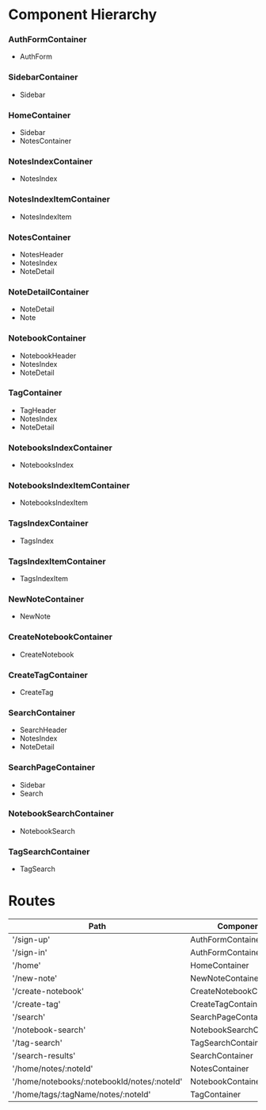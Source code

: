 # Component Hierarchy #

### AuthFormContainer ###
* AuthForm

### SidebarContainer ###
* Sidebar

### HomeContainer ###
* Sidebar
* NotesContainer

### NotesIndexContainer ###
* NotesIndex

### NotesIndexItemContainer ###
* NotesIndexItem

### NotesContainer ###
* NotesHeader
* NotesIndex
* NoteDetail

### NoteDetailContainer ###
* NoteDetail
* Note

### NotebookContainer ###
* NotebookHeader
* NotesIndex
* NoteDetail

### TagContainer ###
* TagHeader
* NotesIndex
* NoteDetail

### NotebooksIndexContainer ###
* NotebooksIndex

### NotebooksIndexItemContainer ###
* NotebooksIndexItem

### TagsIndexContainer ###
* TagsIndex

### TagsIndexItemContainer ###
* TagsIndexItem

### NewNoteContainer ###
* NewNote

### CreateNotebookContainer ###
* CreateNotebook

### CreateTagContainer ###
* CreateTag

### SearchContainer ###
* SearchHeader
* NotesIndex
* NoteDetail

### SearchPageContainer ###
* Sidebar
* Search

### NotebookSearchContainer ###
* NotebookSearch

### TagSearchContainer ###
* TagSearch

# Routes #

Path  | Component
------------- | -------------
'/sign-up'  | AuthFormContainer
'/sign-in'  | AuthFormContainer
'/home'  | HomeContainer
'/new-note'  | NewNoteContainer
'/create-notebook'  | CreateNotebookContainer
'/create-tag'  | CreateTagContainer
'/search'  | SearchPageContainer
'/notebook-search'  | NotebookSearchContainer
'/tag-search'  | TagSearchContainer
'/search-results'  | SearchContainer
'/home/notes/:noteId'  | NotesContainer
'/home/notebooks/:notebookId/notes/:noteId'  | NotebookContainer
'/home/tags/:tagName/notes/:noteId'  | TagContainer
